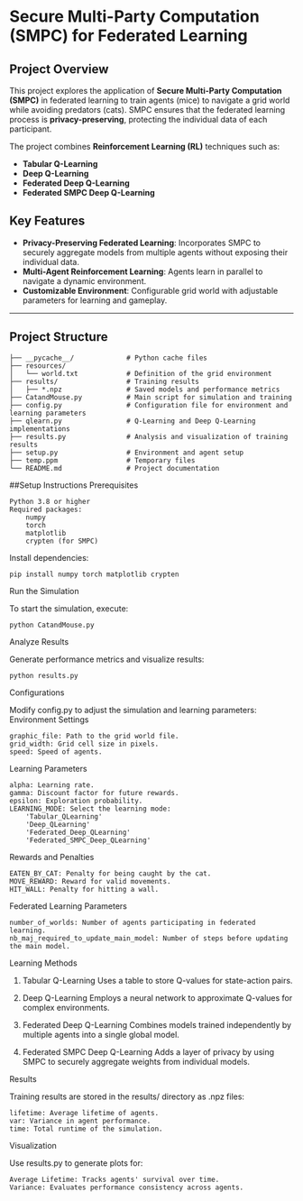 # Secure Multi-Party Computation (SMPC) for Federated Learning

## Project Overview
This project explores the application of **Secure Multi-Party Computation (SMPC)** in federated learning to train agents (mice) to navigate a grid world while avoiding predators (cats). SMPC ensures that the federated learning process is **privacy-preserving**, protecting the individual data of each participant.

The project combines **Reinforcement Learning (RL)** techniques such as:
- **Tabular Q-Learning**
- **Deep Q-Learning**
- **Federated Deep Q-Learning**
- **Federated SMPC Deep Q-Learning**

## Key Features
- **Privacy-Preserving Federated Learning**: Incorporates SMPC to securely aggregate models from multiple agents without exposing their individual data.
- **Multi-Agent Reinforcement Learning**: Agents learn in parallel to navigate a dynamic environment.
- **Customizable Environment**: Configurable grid world with adjustable parameters for learning and gameplay.

---

## Project Structure
```plaintext
├── __pycache__/             # Python cache files
├── resources/
│   └── world.txt            # Definition of the grid environment
├── results/                 # Training results
│   ├── *.npz                # Saved models and performance metrics
├── CatandMouse.py           # Main script for simulation and training
├── config.py                # Configuration file for environment and learning parameters
├── qlearn.py                # Q-Learning and Deep Q-Learning implementations
├── results.py               # Analysis and visualization of training results
├── setup.py                 # Environment and agent setup
├── temp.ppm                 # Temporary files
└── README.md                # Project documentation
```

##Setup Instructions
Prerequisites

    Python 3.8 or higher
    Required packages:
        numpy
        torch
        matplotlib
        crypten (for SMPC)

Install dependencies:

    pip install numpy torch matplotlib crypten

Run the Simulation

To start the simulation, execute:

    python CatandMouse.py

Analyze Results

Generate performance metrics and visualize results:

    python results.py

Configurations

Modify config.py to adjust the simulation and learning parameters:
Environment Settings

    graphic_file: Path to the grid world file.
    grid_width: Grid cell size in pixels.
    speed: Speed of agents.

Learning Parameters

    alpha: Learning rate.
    gamma: Discount factor for future rewards.
    epsilon: Exploration probability.
    LEARNING_MODE: Select the learning mode:
        'Tabular_QLearning'
        'Deep_QLearning'
        'Federated_Deep_QLearning'
        'Federated_SMPC_Deep_QLearning'

Rewards and Penalties

    EATEN_BY_CAT: Penalty for being caught by the cat.
    MOVE_REWARD: Reward for valid movements.
    HIT_WALL: Penalty for hitting a wall.

Federated Learning Parameters

    number_of_worlds: Number of agents participating in federated learning.
    nb_maj_required_to_update_main_model: Number of steps before updating the main model.

Learning Methods
1. Tabular Q-Learning
    Uses a table to store Q-values for state-action pairs.

2. Deep Q-Learning
    Employs a neural network to approximate Q-values for complex environments.

3. Federated Deep Q-Learning
   Combines models trained independently by multiple agents into a single global model.

4. Federated SMPC Deep Q-Learning
   Adds a layer of privacy by using SMPC to securely aggregate weights from individual models.

Results

Training results are stored in the results/ directory as .npz files:

    lifetime: Average lifetime of agents.
    var: Variance in agent performance.
    time: Total runtime of the simulation.

Visualization

Use results.py to generate plots for:

    Average Lifetime: Tracks agents' survival over time.
    Variance: Evaluates performance consistency across agents.
